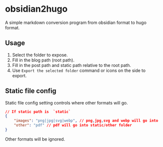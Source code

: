 # obsidian2hugo
A simple markdown conversion program from obsidian format to hugo format.

## Usage
1. Select the folder to expose.
2. Fill in the blog path (root path).
3. Fill in the post path and static path relative to the root path.
4. Use `Export the selected folder` command or icons on the side to export.

## Static file config
Static file config setting controls where other formats will go.

```json
// If static path is  `static`
{
    "images": "png|jpg|svg|webp", // png,jpg,svg and webp will go into static/images folder
    "other": "pdf" // pdf will go into static/other folder
}
```

Other formats will be ignored.
